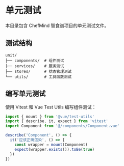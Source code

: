 # 单元测试

本目录包含 ChefMind 智食谱项目的单元测试文件。

## 测试结构

```
unit/
├── components/  # 组件测试
├── services/    # 服务测试
├── stores/      # 状态管理测试
└── utils/       # 工具函数测试
```

## 编写单元测试

使用 Vitest 和 Vue Test Utils 编写组件测试：

```typescript
import { mount } from '@vue/test-utils'
import { describe, it, expect } from 'vitest'
import Component from '@/components/Component.vue'

describe('Component', () => {
  it('应该正确渲染', () => {
    const wrapper = mount(Component)
    expect(wrapper.exists()).toBe(true)
  })
})